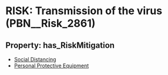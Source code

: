 # RISK: __Transmission of the virus__ (PBN__Risk_2861)

## Property: has_RiskMitigation

* [Social Distancing](PBN__Mitigation_35)
* [Personal Protective Equipment](PBN__Mitigation_555)

